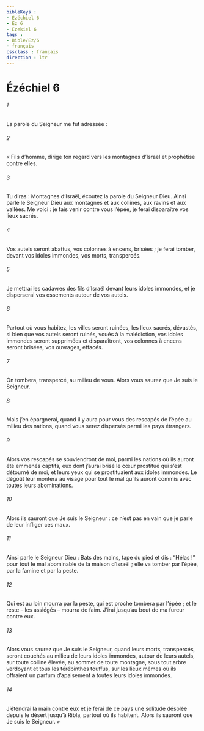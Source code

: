 ```yaml
---
bibleKeys : 
- Ézéchiel 6
- Ez 6
- Ezekiel 6
tags : 
- Bible/Ez/6
- français
cssclass : français
direction : ltr
---
```


# Ézéchiel 6

###### 1
La parole du Seigneur me fut adressée :
###### 2
« Fils d’homme, dirige ton regard vers les montagnes d’Israël et prophétise contre elles.
###### 3
Tu diras : Montagnes d’Israël, écoutez la parole du Seigneur Dieu. Ainsi parle le Seigneur Dieu aux montagnes et aux collines, aux ravins et aux vallées. Me voici : je fais venir contre vous l’épée, je ferai disparaître vos lieux sacrés.
###### 4
Vos autels seront abattus, vos colonnes à encens, brisées ; je ferai tomber, devant vos idoles immondes, vos morts, transpercés.
###### 5
Je mettrai les cadavres des fils d’Israël devant leurs idoles immondes, et je disperserai vos ossements autour de vos autels.
###### 6
Partout où vous habitez, les villes seront ruinées, les lieux sacrés, dévastés, si bien que vos autels seront ruinés, voués à la malédiction, vos idoles immondes seront supprimées et disparaîtront, vos colonnes à encens seront brisées, vos ouvrages, effacés.
###### 7
On tombera, transpercé, au milieu de vous. Alors vous saurez que Je suis le Seigneur.
###### 8
Mais j’en épargnerai, quand il y aura pour vous des rescapés de l’épée au milieu des nations, quand vous serez dispersés parmi les pays étrangers.
###### 9
Alors vos rescapés se souviendront de moi, parmi les nations où ils auront été emmenés captifs, eux dont j’aurai brisé le cœur prostitué qui s’est détourné de moi, et leurs yeux qui se prostituaient aux idoles immondes. Le dégoût leur montera au visage pour tout le mal qu’ils auront commis avec toutes leurs abominations.
###### 10
Alors ils sauront que Je suis le Seigneur : ce n’est pas en vain que je parle de leur infliger ces maux.
###### 11
Ainsi parle le Seigneur Dieu : Bats des mains, tape du pied et dis : “Hélas !” pour tout le mal abominable de la maison d’Israël ; elle va tomber par l’épée, par la famine et par la peste.
###### 12
Qui est au loin mourra par la peste, qui est proche tombera par l’épée ; et le reste – les assiégés – mourra de faim. J’irai jusqu’au bout de ma fureur contre eux.
###### 13
Alors vous saurez que Je suis le Seigneur, quand leurs morts, transpercés, seront couchés au milieu de leurs idoles immondes, autour de leurs autels, sur toute colline élevée, au sommet de toute montagne, sous tout arbre verdoyant et tous les térébinthes touffus, sur les lieux mêmes où ils offraient un parfum d’apaisement à toutes leurs idoles immondes.
###### 14
J’étendrai la main contre eux et je ferai de ce pays une solitude désolée depuis le désert jusqu’à Ribla, partout où ils habitent. Alors ils sauront que Je suis le Seigneur. »
